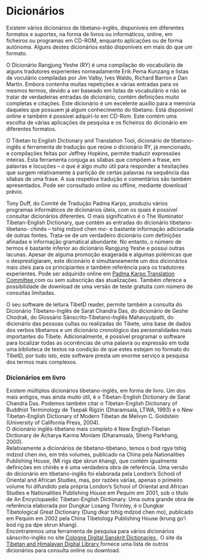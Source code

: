 #  Dicionários 

Existem vários dicionários de tibetano-inglês, disponíveis em diferentes formatos e suportes, na forma de livros ou informáticos, online, em ficheiros ou programas em CD-ROM, enquanto aplicações ou de forma autónoma. Alguns destes dicionários estão disponíveis em mais do que um formato. 

O Dicionário Rangjung Yeshe (RY) é uma compilação do vocabulário de alguns tradutores experientes nomeadamente Erik Pema Kunzang e listas de voculário compiladas por Jim Valby, Ives Waldo, Richard Barron e Dan Martin. Embora contenha muitas repetições e várias entradas para os mesmos termos, devido a ser baseado em listas de vocabulário e não se tratar de verdadeiras entradas de dicionário, contém definições muito completas e citações. Este dicionário é um excelente auxílio para a memória daqueles que possuem já algum conhecimento do tibetano. Está disponível online e também é possível adquiri-lo em CD-Rom. Este contém uma escolha de várias aplicações de pesquisa e os ficheiros do dicionário em diferentes formatos. 

O Tibetan to English Dictionary and Translation Tool, dicionário de tibetano-inglês e ferramenta de tradução que reúne o dicionário RY, já mencionado, e compilações feitas por Jeffrey Hopkins, permite traduzir expressões inteiras. Esta ferramenta conjuga as sílabas que compõem a frase, em palavras e locuções – o que é algo muito útil para responder a hesitações que surgem relativamente à partição de certas palavras na sequência das sílabas de uma frase. A sua respetiva tradução e comentários são também apresentados. Pode ser consultado online ou offline, mediante download prévio. 

Tony Duff, do Comité de Tradução Padma Karpo, produziu vários programas informáticos de dicionários úteis, com os quais é possível consultar dicionários diferentes. O mais significativo é o The Illuminator Tibetan-English Dictionary, que contém as entradas do dicionário tibetano-tibetano- chinês – tshig mdzod chen mo- e bastante informação adicionada de outras fontes. Trata-se de um verdadeiro dicionário com definições afinadas e informação gramatical abundante. No entanto, o número de termos é bastante inferior ao dicionário Rangjung Yeshe e possui outras lacunas. Apesar de alguma promoção exagerada e algumas polémicas que o desprestigiaram, este dicionário é simultaneamente um dos dicionários mais úteis para os principiantes e também referência para os tradutores experientes. Pode ser adquirido online em [ Padma Karpo Translation Committee ](http://www.tibet.dk/pktc/tibddiction.htm#Illuminator) com ou sem subscrição das atualizações. Também oferece a possibilidade de download de uma versão de teste gratuita com número de consultas limitadas. 

O seu software de leitura TibetD reader, permite também a consulta do Dicionário Tibetano-Inglês de Sarat Chandra Das, do dicionário de Geshe Chodrak, do Glossário Sânscrito-Tibetano-Inglês Mahavyutpatti, do dicionário das pessoas cultas ou realizadas do Tibete, uma base de dados dos verbos tibetanos e um dicionário cronológico das personalidades mais importantes do Tibete. Adicionalmente, é possível programar o software para localizar todas as ocorrências de uma palavra ou expressão em toda uma biblioteca de textos na condição de que estes estejam no formato do TibetD, por tudo isto, este software presta um enorme serviço à pesquisa dos termos mais complexos. 

###  Dicionários em livro 

Existem múltiplos dicionários tibetano-inglês, em forma de livro. Um dos mais antigos, mas ainda muito útil, é o Tibetan-English Dictionary de Sarat Chandra Das. Podemos também citar o Tibetan-English Dictionary of Buddhist Terminology de Tsepak Rigzin (Dharamsala, LTWA, 1993) e o New Tibetan-English Dictionary of Modern Tibetan de Melvyn C. Goldstein (University of California Press, 2004).   
O dicionário inglês-tibetano mais completo é New English-Tibetan Dictionary de Acharya Karma Monlam (Dharamsala, Sherig Parkhang, 2000).   
Relativamente a dicionários de tibetano-tibetano, temos o bod rgya tshig mdzod chen mo, em três volumes, publicado na China pela Nationalities Publishing House, (Mi rigs dpe skrun khang), que contém igualmente definições em chinês e é uma verdadeira obra de referência. Uma versão do dicionário em tibetano-inglês foi elaborada pela London’s School of Oriental and African Studies, mas, por razões várias, apenas o primeiro volume foi difundido pela própria London’s School of Oriental and African Studies e Nationalities Publishing House em Pequim em 2001, sob o título de An Encyclopaedic Tibetan-English Dictionary. Uma outra grande obra de referência elaborada por Dungkar Losang Thrinley, é o Dungkar Tibetological Great Dictionary (Dung dkar tshig mdzod chen mo), publicado em Pequim em 2002 pela China Tibetology Publishing House (krung go’i bod rig pa dpe skrun khang).   
Encontraremos uma ferramenta de pesquisa para vários dicionários sânscrito-inglês no site [ Cologne Digital Sanskrit Dictionaries ](http://www.sanskrit-lexicon.uni-koeln.de/scans/MWScan/tamil/index.html) . O site da [ Tibetan and Himalayan Digital Library ](http://www.thlib.org/) fornece uma lista de outros dicionários para consulta online ou download. 
